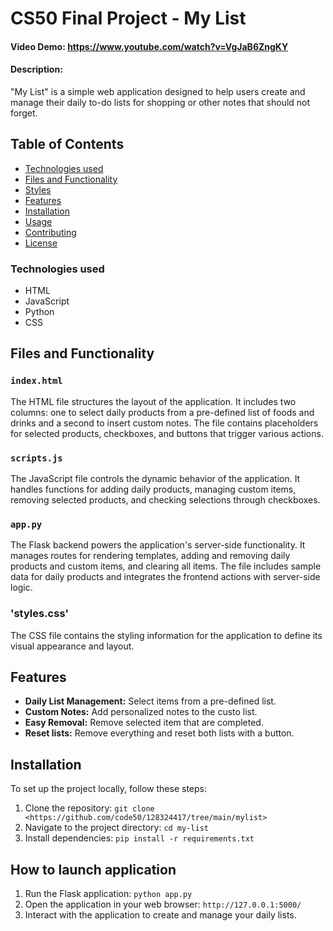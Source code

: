# CS50 Final Project - My List

#### Video Demo:  <https://www.youtube.com/watch?v=VgJaB6ZngKY>

#### Description:
"My List" is a simple web application designed to help users create and manage their daily to-do lists for shopping or other notes that should not forget.

## Table of Contents

- [Technologies used](#technologies-used)
- [Files and Functionality](#files-and-functionality)
- [Styles](#styles)
- [Features](#features)
- [Installation](#installation)
- [Usage](#usage)
- [Contributing](#contributing)
- [License](#license)

### Technologies used
- HTML
- JavaScript
- Python
- CSS

## Files and Functionality

### `index.html`
The HTML file structures the layout of the application. It includes two columns: one to select daily products from a pre-defined list of foods and drinks and a second to insert custom notes. The file contains placeholders for selected products, checkboxes, and buttons that trigger various actions.

### `scripts.js`
The JavaScript file controls the dynamic behavior of the application. It handles functions for adding daily products, managing custom items, removing selected products, and checking selections through checkboxes.

### `app.py`
The Flask backend powers the application's server-side functionality. It manages routes for rendering templates, adding and removing daily products and custom items, and clearing all items. The file includes sample data for daily products and integrates the frontend actions with server-side logic.

### 'styles.css'
The CSS file contains the styling information for the application to define its visual appearance and layout.

## Features

- **Daily List Management:** Select items from a pre-defined list.
- **Custom Notes:** Add personalized notes to the custo list.
- **Easy Removal:** Remove selected item that are completed.
- **Reset lists:** Remove everything and reset both lists with a button.

## Installation

To set up the project locally, follow these steps:

1. Clone the repository: `git clone <https://github.com/code50/128324417/tree/main/mylist>`
2. Navigate to the project directory: `cd my-list`
3. Install dependencies: `pip install -r requirements.txt`

## How to launch application

1. Run the Flask application: `python app.py`
2. Open the application in your web browser: `http://127.0.0.1:5000/`
3. Interact with the application to create and manage your daily lists.

